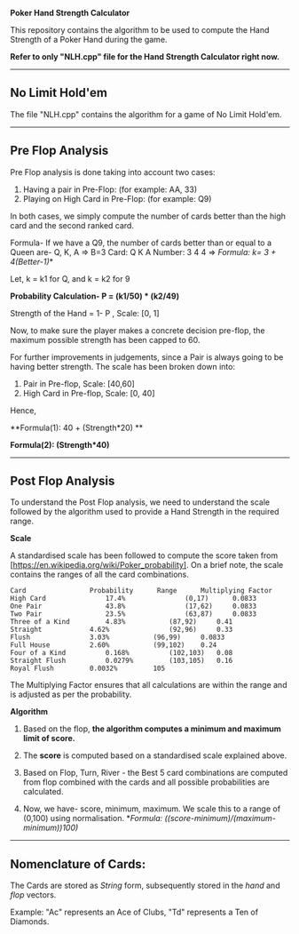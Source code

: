 **Poker Hand Strength Calculator**

This repository contains the algorithm to be used to compute the Hand Strength of a Poker Hand during the game. 

**Refer to only "NLH.cpp" file for the Hand Strength Calculator right now.**

---

## No Limit Hold'em

The file "NLH.cpp" contains the algorithm for a game of No Limit Hold'em. 

---
## Pre Flop Analysis

Pre Flop analysis is done taking into account two cases: 

1. Having a pair in Pre-Flop: (for example: AA, 33)
2. Playing on High Card in Pre-Flop: (for example: Q9)

In both cases, we simply compute the number of cards better than the high card and the second ranked card. 

Formula- 
If we have a Q9, the number of cards better than or equal to a Queen are- Q, K, A => B=3
Card:   Q K A
Number: 3 4 4 => **Formula: k= 3 + 4*(Better-1)**

Let, k = k1 for Q, and k = k2 for 9

**Probability Calculation-
P = (k1/50) * (k2/49)**

Strength of the Hand = 1- P , Scale: [0, 1]

Now, to make sure the player makes a concrete decision pre-flop, the maximum possible strength has been capped to 60. 

For further improvements in judgements, since a Pair is always going to be having better strength. The scale has been broken down into: 

1. Pair in Pre-flop, Scale: [40,60]
2. High Card in Pre-flop, Scale: [0, 40]

Hence,

**Formula(1): 40 + (Strength*20) **

**Formula(2): (Strength*40)**

---

## Post Flop Analysis

To understand the Post Flop analysis, we need to understand the scale followed by the algorithm used to provide a Hand Strength in the required range. 

**Scale**

A standardised scale has been followed to compute the score taken from [https://en.wikipedia.org/wiki/Poker_probability]. On a brief note, the
scale contains the ranges of all the card combinations. 

	Card				Probability	 	 Range		Multiplying Factor
	High Card    			17.4%       		(0,17)		0.0833
	One Pair     			43.8%       		(17,62)		0.0833
	Two Pair     			23.5%       		(63,87)		0.0833
	Three of a Kind			4.83% 			(87,92)		0.41
	Straight			4.62%       		(92,96)		0.33
	Flush				3.03%			(96,99)		0.0833
	Full House			2.60%			(99,102)	0.24
	Four of a Kind			0.168%			(102,103)	0.08
	Straight Flush			0.0279%			(103,105)	0.16
	Royal Flush			0.0032%			105

The Multiplying Factor ensures that all calculations are within the range and is adjusted as per the probability.

**Algorithm**

1. Based on the flop, **the algorithm computes a minimum and maximum limit of score.** 

2. The **score** is computed based on a standardised scale explained above. 

3. Based on Flop, Turn, River - the Best 5 card combinations are computed from flop combined with the cards and all possible probabilities are calculated.

4. Now, we have- score, minimum, maximum. We scale this to a range of (0,100) using normalisation. **Formula: ((score-minimum)/(maximum-minimum))*100)**


---

## Nomenclature of Cards: 

The Cards are stored as *String* form, subsequently stored in the *hand* and *flop* vectors. 

Example: "Ac" represents an Ace of Clubs, "Td" represents a Ten of Diamonds. 
